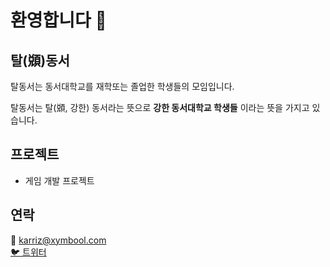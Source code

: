 # 환영합니다 👋

## 탈(䫄)동서
탈동서는 동서대학교를 재학또는 졸업한 학생들의 모임입니다.

탈동서는 탈(䫄, 강한) 동서라는 뜻으로 **강한 동서대학교 학생들** 이라는 뜻을 가지고 있습니다.

## 프로젝트 
+ 게임 개발 프로젝트

## 연락
:email: karriz@xymbool.com   
[:bird: 트위터](https://twitter.com/Karriz_)
